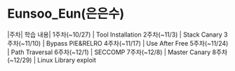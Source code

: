 # Eunsoo_Eun(은은수)

|주차| 	학습 내용|
1주차(~10/27) |	Tool Installation
2주차(~11/3) |	Stack Canary
3주차(~11/10) |	Bypass PIE&RELRO
4주차(~11/17) |	Use After Free
5주차(~11/24) |	Path Traversal
6주차(~12/1) |	SECCOMP
7주차(~12/8) |	Master Canary
8주차(~12/29) |	Linux Library exploit

